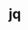 ---
title: "jq"
layout: cache
categories: [package, develop-2025-02-02]
meta: {"versions": ["1.7.1"], "compilers": ["gcc@=10.5.0", "gcc@=11.4.0", "gcc@=13.3.0", "oneapi@=2024.2.1"], "oss": ["centos7", "rhel8", "ubuntu22.04"], "platforms": ["linux"], "targets": ["aarch64", "x86_64_v3"], "stacks": ["developer-tools-aarch64-linux-gnu", "developer-tools-x86_64_v3-linux-gnu", "e4s", "e4s-oneapi", "root"], "num_specs": 4, "num_specs_by_stack": {"developer-tools-x86_64_v3-linux-gnu": 1, "root": 4, "developer-tools-aarch64-linux-gnu": 1, "e4s": 1, "e4s-oneapi": 1}}
spec_details: [{"hash": "m7s5off3nh5eqksd7y3xnz7rtj3qv552", "compiler": "gcc@=10.5.0", "versions": ["1.7.1"], "os": "centos7", "platform": "linux", "target": "x86_64_v3", "variants": ["build_system=autotools"], "stacks": ["developer-tools-x86_64_v3-linux-gnu", "root"], "size": "-", "tarball": "https://binaries.spack.io/develop-2025-02-02/build_cache/linux-centos7-x86_64_v3/gcc-10.5.0/jq-1.7.1/linux-centos7-x86_64_v3-gcc-10.5.0-jq-1.7.1-m7s5off3nh5eqksd7y3xnz7rtj3qv552.spack"}, {"hash": "ygnofwx6aravo2jj6citjutnicohar6e", "compiler": "gcc@=13.3.0", "versions": ["1.7.1"], "os": "rhel8", "platform": "linux", "target": "aarch64", "variants": ["build_system=autotools"], "stacks": ["root", "developer-tools-aarch64-linux-gnu"], "size": "-", "tarball": "https://binaries.spack.io/develop-2025-02-02/build_cache/linux-rhel8-aarch64/gcc-13.3.0/jq-1.7.1/linux-rhel8-aarch64-gcc-13.3.0-jq-1.7.1-ygnofwx6aravo2jj6citjutnicohar6e.spack"}, {"hash": "4r7gnv5mdak6blfa6sdsrivkhsbyn2jo", "compiler": "gcc@=11.4.0", "versions": ["1.7.1"], "os": "ubuntu22.04", "platform": "linux", "target": "x86_64_v3", "variants": ["build_system=autotools"], "stacks": ["e4s", "root"], "size": "-", "tarball": "https://binaries.spack.io/develop-2025-02-02/build_cache/linux-ubuntu22.04-x86_64_v3/gcc-11.4.0/jq-1.7.1/linux-ubuntu22.04-x86_64_v3-gcc-11.4.0-jq-1.7.1-4r7gnv5mdak6blfa6sdsrivkhsbyn2jo.spack"}, {"hash": "3hycrd5zob5ofd5rjtukirk4g26i2kan", "compiler": "oneapi@=2024.2.1", "versions": ["1.7.1"], "os": "ubuntu22.04", "platform": "linux", "target": "x86_64_v3", "variants": ["build_system=autotools"], "stacks": ["root", "e4s-oneapi"], "size": "-", "tarball": "https://binaries.spack.io/develop-2025-02-02/build_cache/linux-ubuntu22.04-x86_64_v3/oneapi-2024.2.1/jq-1.7.1/linux-ubuntu22.04-x86_64_v3-oneapi-2024.2.1-jq-1.7.1-3hycrd5zob5ofd5rjtukirk4g26i2kan.spack"}]
---
